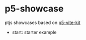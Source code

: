 # p5-showcase

ptjs showcases based on [p5-vite-kit](https://github.com/zhaohuanyuu/p5-vite-kit)

* start: starter example